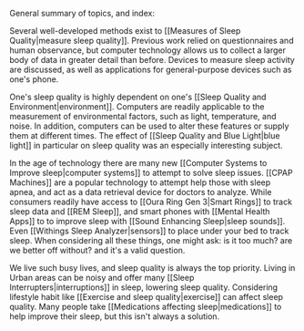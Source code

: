 General summary of topics, and index:

Several well-developed methods exist to [[Measures of Sleep Quality|measure sleep quality]]. Previous work relied on questionnaires and human observance, but computer technology allows us to collect a larger body of data in greater detail than before. Devices to measure sleep activity are discussed, as well as applications for general-purpose devices such as one's phone. 

One's sleep quality is highly dependent on one's [[Sleep Quality and Environment|environment]]. Computers are readily applicable to the measurement of environmental factors, such as light, temperature, and noise. In addition, computers can be used to alter these features or supply them at different times. The effect of [[Sleep Quality and Blue Light|blue light]] in particular on sleep quality was an especially interesting subject. 

In the age of technology there are many new [[Computer Systems to Improve sleep|computer systems]] to attempt to solve sleep issues.  [[CPAP Machines]] are a popular technology to attempt help those with sleep apnea, and act as a data retrieval device for doctors to analyze.  While consumers readily have access to [[Oura Ring Gen 3|Smart Rings]] to track sleep data and [[REM Sleep]], and smart phones with [[Mental Health Apps]] to  to improve sleep with [[Sound Enhancing Sleep|sleep sounds]].  Even [[Withings Sleep Analyzer|sensors]] to place under your bed to track sleep.  When considering all these things, one might ask: is it too much? are we better off without? and it's a valid question.

We live such busy lives, and sleep quality is always the top priority.  Living in Urban areas can be noisy and offer many [[Sleep Interrupters|interruptions]] in sleep, lowering sleep quality.  Considering lifestyle habit like [[Exercise and sleep quality|exercise]] can affect sleep quality.  Many people take [[Medications affecting sleep|medications]] to help improve their sleep, but this isn't always a solution.
